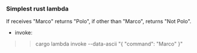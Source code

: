 ### Simplest rust lambda
If receives "Marco" returns "Polo", if other than "Marco", returns "Not Polo".

* invoke:
>> cargo lambda invoke --data-ascii "{ \"command\": \"Marco\" }"